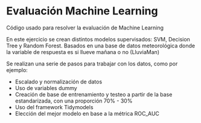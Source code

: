 # Evaluación Machine Learning
Código usado para resolver la evaluación de Machine Learning

En este ejercicio se crean distintos modelos supervisados: SVM, Decision Tree y Random Forest. Basados en una base de datos meteorológica donde la variable de respuesta es si llueve mañana o no (LluviaMan)

Se realizan una serie de pasos para trabajar con los datos, como por ejemplo:
- Escalado y normalización de datos
- Uso de variables dummy
- Creación de base de entrenamiento y testeo a partir de la base estandarizada, con una proporción 70% - 30%
- Uso del framework Tidymodels
- Elección del mejor modelo en base a la métrica ROC_AUC

